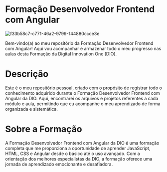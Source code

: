 # Formação Desenvolvedor Frontend com Angular

![f33b58c7-c771-46a2-9799-144880ccce3e](https://github.com/AdemarCastro/dio-frontend-angular/assets/25653698/3181054b-394d-4ad8-91cc-f70728d6b532)

Bem-vindo(a) ao meu repositório da Formação Desenvolvedor Frontend com Angular! Aqui vou acompanhar e armazenar todo o meu progresso nas aulas desta Formação da Digital Innovation One (DIO).

# Descrição
Este é o meu repositório pessoal, criado com o propósito de registrar todo o conhecimento adquirido durante o Formação Desenvolvedor Frontend com Angular da DIO. Aqui, encontrarei os arquivos e projetos referentes a cada módulo e aula, permitindo que eu acompanhe o meu aprendizado de forma organizada e sistemática.

# Sobre a Formação
A Formação Desenvolvedor Frontend com Angular da DIO é uma formação completa que me proporciona a oportunidade de aprender JavaScript, HTML, CSS e Angular desde o básico até o uso avançado. Com a orientação dos melhores especialistas da DIO, a formação oferece uma jornada de aprendizado emocionante e desafiadora.
